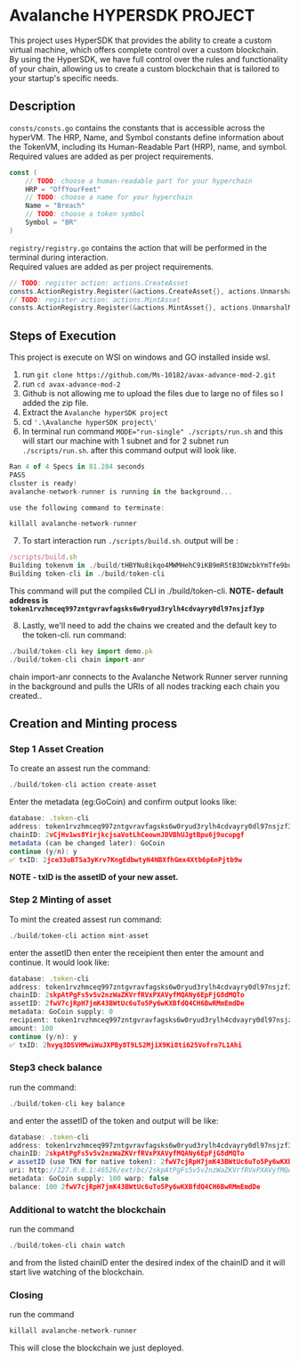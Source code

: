 # Avalanche HYPERSDK PROJECT

This project uses HyperSDK that provides the ability to create a custom virtual machine, which offers complete control over a custom blockchain. By using the HyperSDK, we have full control over the rules and functionality of your chain, allowing us to create a custom blockchain that is tailored to your startup's specific needs. 


## Description 
```consts/consts.go``` contains the constants that is accessible across the hyperVM. The HRP, Name, and Symbol constants define information about the TokenVM, including its Human-Readable Part (HRP), name, and symbol.<br>
Required values are added as per project requirements.
```GO
const (
	// TODO: choose a human-readable part for your hyperchain
	HRP = "OffYourFeet"
	// TODO: choose a name for your hyperchain
	Name = "Breach"
	// TODO: choose a token symbol
	Symbol = "BR"
)
```

```registry/registry.go``` contains the action that will be performed in the terminal during interaction.<br>
Required values are added as per project requirements.
```GO
// TODO: register action: actions.CreateAsset
consts.ActionRegistry.Register(&actions.CreateAsset{}, actions.UnmarshalCreateAsset, false),
// TODO: register action: actions.MintAsset
consts.ActionRegistry.Register(&actions.MintAsset{}, actions.UnmarshalMintAsset, false),
```

## Steps of Execution
This project is execute on WSl on windows and GO installed inside wsl.<br>
1) run ```git clone https://github.com/Ms-10182/avax-advance-mod-2.git```
2) run ```cd avax-advance-mod-2```
3) Github is not allowing me to upload the files due to large no of files so I added the zip file.
4) Extract the ```Avalanche hyperSDK project```
5) cd ```'.\Avalanche hyperSDK project\' ```
6) In terminal run command ```MODE="run-single" ./scripts/run.sh``` and this will start our machine with 1 subnet and for 2 subnet run ```./scripts/run.sh```. after this command output will look like.
```javascript
Ran 4 of 4 Specs in 81.284 seconds
PASS
cluster is ready!
avalanche-network-runner is running in the background... 

use the following command to terminate:

killall avalanche-network-runner
```
7) To start interaction run ```./scripts/build.sh```. output will be :
```javascript
/scripts/build.sh
Building tokenvm in ./build/tHBYNu8ikqo4MWMHehC9iKB9mR5tB3DWzbkYmTfe9buWQ5GZ8
Building token-cli in ./build/token-cli
```
This command will put the compiled CLI in ./build/token-cli.
<b>NOTE- default address is ```token1rvzhmceq997zntgvravfagsks6w0ryud3rylh4cdvayry0dl97nsjzf3yp```</b>

8) Lastly, we'll need to add the chains we created and the default key to the token-cli. run command:
```javascript
./build/token-cli key import demo.pk
./build/token-cli chain import-anr
```
chain import-anr connects to the Avalanche Network Runner server running in the background and pulls the URIs of all nodes tracking each chain you created..

## Creation and Minting process
### Step 1 Asset Creation
To create an assest run the command:
```javascript
./build/token-cli action create-asset
```
Enter the metadata (eg:GoCoin) and confirm
output looks like:
```javascript
database: .token-cli
address: token1rvzhmceq997zntgvravfagsks6w0ryud3rylh4cdvayry0dl97nsjzf3yp
chainID: 2vCjHv1ws8YirjkcjsaVotLhCeownJDVBhUJgtBpu6j9ucupgf
metadata (can be changed later): GoCoin
continue (y/n): y
✅ txID: 2jce33uBTSa3yKrv7KngEdbwtyN4NBXfhGmx4Xtb6p6nPjtb9w
```
<b>NOTE - txID is the assetID of your new asset.</b>

### Step 2 Minting of asset
To mint the created assest run command:
```javascript
./build/token-cli action mint-asset
```
enter the assetID then enter the receipient then enter the amount and continue.
It would look like:
```javascript
database: .token-cli
address: token1rvzhmceq997zntgvravfagsks6w0ryud3rylh4cdvayry0dl97nsjzf3yp
chainID: 2skpAtPgFs5v5v2nzWaZKVrfRVxPXAVyfMQANy6EpFjG8dMQTo
assetID: 2fwV7cjRpH7jmK43BWtUc6uTo5Py6wKXBfdQ4CH6BwRMmEmdDe
metadata: GoCoin supply: 0
recipient: token1rvzhmceq997zntgvravfagsks6w0ryud3rylh4cdvayry0dl97nsjzf3yp
amount: 100
continue (y/n): y
✅ txID: 2hvyq3DSVHMwiWuJXPBy8T9LS2MjiX9Ki8ti625Vofrn7L1Ahi
```
### Step3 check balance
run the command:
```javascript
./build/token-cli key balance
```
and enter the assetID of the token and output will be like:
```javascript
database: .token-cli
address: token1rvzhmceq997zntgvravfagsks6w0ryud3rylh4cdvayry0dl97nsjzf3yp
chainID: 2skpAtPgFs5v5v2nzWaZKVrfRVxPXAVyfMQANy6EpFjG8dMQTo
✔ assetID (use TKN for native token): 2fwV7cjRpH7jmK43BWtUc6uTo5Py6wKXBfdQ4CH6BwRMmEmdDe█
uri: http://127.0.0.1:46526/ext/bc/2skpAtPgFs5v5v2nzWaZKVrfRVxPXAVyfMQANy6EpFjG8dMQTo
metadata: GoCoin supply: 100 warp: false
balance: 100 2fwV7cjRpH7jmK43BWtUc6uTo5Py6wKXBfdQ4CH6BwRMmEmdDe
```

### Additional to watcht the blockchain
run the command 
```javascript
./build/token-cli chain watch
```
and from the listed chainID enter the desired index of the chainID and it will start live watching of the blockchain.

### Closing 
run the command 
```javascript
killall avalanche-network-runner
```
This will close the blockchain we just deployed.
